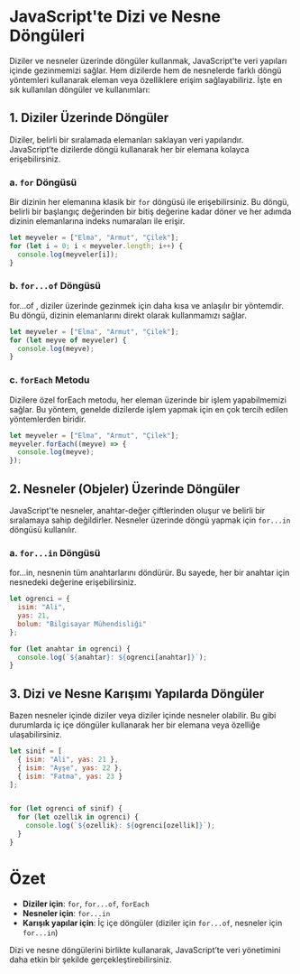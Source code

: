 # JavaScript'te Dizi ve Nesne Döngüleri

Diziler ve nesneler üzerinde döngüler kullanmak, JavaScript'te veri yapıları içinde gezinmemizi sağlar. Hem dizilerde hem de nesnelerde farklı döngü yöntemleri kullanarak eleman veya özelliklere erişim sağlayabiliriz. İşte en sık kullanılan döngüler ve kullanımları:

## 1. Diziler Üzerinde Döngüler

Diziler, belirli bir sıralamada elemanları saklayan veri yapılarıdır. JavaScript’te dizilerde döngü kullanarak her bir elemana kolayca erişebilirsiniz.

### a. `for` Döngüsü

Bir dizinin her elemanına klasik bir `for` döngüsü ile erişebilirsiniz. Bu döngü, belirli bir başlangıç değerinden bir bitiş değerine kadar döner ve her adımda dizinin elemanlarına indeks numaraları ile erişir.

```javascript
let meyveler = ["Elma", "Armut", "Çilek"];
for (let i = 0; i < meyveler.length; i++) {
  console.log(meyveler[i]);
}
```

### b. `for...of` Döngüsü

for...of , diziler üzerinde gezinmek için daha kısa ve anlaşılır bir yöntemdir. Bu döngü, dizinin elemanlarını direkt olarak kullanmamızı sağlar.

```javascript
let meyveler = ["Elma", "Armut", "Çilek"];
for (let meyve of meyveler) {
  console.log(meyve);
}
```

### c. `forEach` Metodu

Dizilere özel forEach metodu, her eleman üzerinde bir işlem yapabilmemizi sağlar. Bu yöntem, genelde dizilerde işlem yapmak için en çok tercih edilen yöntemlerden biridir.

```javascript
let meyveler = ["Elma", "Armut", "Çilek"];
meyveler.forEach((meyve) => {
  console.log(meyve);
});
```



## 2. Nesneler (Objeler) Üzerinde Döngüler

JavaScript'te nesneler, anahtar-değer çiftlerinden oluşur ve belirli bir sıralamaya sahip değildirler. Nesneler üzerinde döngü yapmak için `for...in` döngüsü kullanılır.

### a. `for...in` Döngüsü

for...in, nesnenin tüm anahtarlarını döndürür. Bu sayede, her bir anahtar için nesnedeki değerine erişebilirsiniz.

```javascript
let ogrenci = {
  isim: "Ali",
  yas: 21,
  bolum: "Bilgisayar Mühendisliği"
};

for (let anahtar in ogrenci) {
  console.log(`${anahtar}: ${ogrenci[anahtar]}`);
}
```


## 3. Dizi ve Nesne Karışımı Yapılarda Döngüler

Bazen nesneler içinde diziler veya diziler içinde nesneler olabilir. Bu gibi durumlarda iç içe döngüler kullanarak her bir elemana veya özelliğe ulaşabilirsiniz.

```javascript
let sinif = [
  { isim: "Ali", yas: 21 },
  { isim: "Ayşe", yas: 22 },
  { isim: "Fatma", yas: 23 }
];


for (let ogrenci of sinif) {
  for (let ozellik in ogrenci) {
    console.log(`${ozellik}: ${ogrenci[ozellik]}`);
  }
}
```



# Özet

- **Diziler için**: `for`, `for...of`, `forEach`
- **Nesneler için**: `for...in`
- **Karışık yapılar için**: İç içe döngüler (diziler için `for...of`, nesneler için `for...in`)

Dizi ve nesne döngülerini birlikte kullanarak, JavaScript’te veri yönetimini daha etkin bir şekilde gerçekleştirebilirsiniz.

